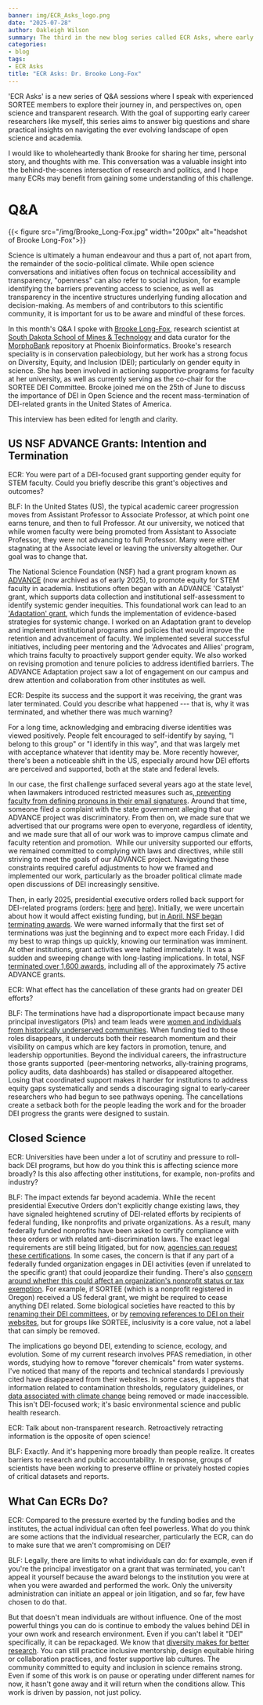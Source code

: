 ```yaml
---
banner: img/ECR_Asks_logo.png
date: "2025-07-28"
author: Oakleigh Wilson
summary: The third in the new blog series called ECR Asks, where early career researchers interview SORTEE members for advice.
categories:
- blog
tags:
- ECR Asks
title: "ECR Asks: Dr. Brooke Long-Fox"
---
```


'ECR Asks' is a new series of Q&A sessions where I speak with experienced SORTEE members to explore their journey in, and perspectives on, open science and transparent research. With the goal of supporting early career researchers like myself, this series aims to answer big questions and share practical insights on navigating the ever evolving landscape of open science and academia.

  

I would like to wholeheartedly thank Brooke for sharing her time, personal story, and thoughts with me. This conversation was a valuable insight into the behind-the-scenes intersection of research and politics, and I hope many ECRs may benefit from gaining some understanding of this challenge.

# Q&A

{{< figure src="/img/Brooke_Long-Fox.jpg" width="200px" alt="headshot of Brooke Long-Fox">}} 


Science is ultimately a human endeavour and thus a part of, not apart from, the remainder of the socio-political climate. While open science conversations and initiatives often focus on technical accessibility and transparency, "openness" can also refer to social inclusion, for example identifying the barriers preventing access to science, as well as transparency in the incentive structures underlying funding allocation and decision-making. As members of and contributors to this scientific community, it is important for us to be aware and mindful of these forces.

  

In this month's Q&A I spoke with [Brooke Long-Fox](https://www.linkedin.com/in/brookelongfox), research scientist at [South Dakota School of Mines & Technology](https://www.sdsmt.edu/index.html) and data curator for the [MorphoBank](https://www.morphobank.org/) repository at Phoenix Bioinformatics. Brooke's research speciality is in conservation paleobiology, but her work has a strong focus on Diversity, Equity, and Inclusion (DEI); particularly on gender equity in science. She has been involved in actioning supportive programs for faculty at her university, as well as currently serving as the co-chair for the SORTEE DEI Committee. Brooke joined me on the 25th of June to discuss the importance of DEI in Open Science and the recent mass-termination of DEI-related grants in the United States of America.

  

This interview has been edited for length and clarity.

## US NSF ADVANCE Grants: Intention and Termination

ECR: You were part of a DEI-focused grant supporting gender equity for STEM faculty. Could you briefly describe this grant's objectives and outcomes?

  

BLF: In the United States (US), the typical academic career progression moves from Assistant Professor to Associate Professor, at which point one earns tenure, and then to full Professor. At our university, we noticed that while women faculty were being promoted from Assistant to Associate Professor, they were not advancing to full Professor. Many were either stagnating at the Associate level or leaving the university altogether. Our goal was to change that.

  

The National Science Foundation (NSF) had a grant program known as [ADVANCE](https://www.nsf.gov/funding/opportunities/advance-advance-organizational-change-gender-equity-stem-academic/5383/nsf20-554) (now archived as of early 2025), to promote equity for STEM faculty in academia. Institutions often began with an ADVANCE 'Catalyst' grant, which supports data collection and institutional self-assessment to identify systemic gender inequities. This foundational work can lead to an ['Adaptation' grant](https://www.nsf.gov/funding/opportunities/advance-advance-organizational-change-gender-equity-stem-academic/5383/nsf20-554), which funds the implementation of evidence-based strategies for systemic change. I worked on an Adaptation grant to develop and implement institutional programs and policies that would improve the retention and advancement of faculty. We implemented several successful initiatives, including peer mentoring and the 'Advocates and Allies' program, which trains faculty to proactively support gender equity. We also worked on revising promotion and tenure policies to address identified barriers. The ADVANCE Adaptation project saw a lot of engagement on our campus and drew attention and collaboration from other institutes as well.

  

ECR: Despite its success and the support it was receiving, the grant was later terminated. Could you describe what happened --- that is, why it was terminated, and whether there was much warning?

  

For a long time, acknowledging and embracing diverse identities was viewed positively. People felt encouraged to self-identify by saying, "I belong to this group" or "I identify in this way", and that was largely met with acceptance whatever that identity may be. More recently however, there's been a noticeable shift in the US, especially around how DEI efforts are perceived and supported, both at the state and federal levels.

  

In our case, the first challenge surfaced several years ago at the state level, when lawmakers introduced restricted measures such as,[ preventing faculty from defining pronouns in their email signatures](https://apnews.com/article/pronouns-tribal-affiliation-south-dakota-66efb8c6a3c57a6a02da0bf4ed575a5f?utm_source=copy&amp;utm_medium=share). Around that time, someone filed a complaint with the state government alleging that our ADVANCE project was discriminatory. From then on, we made sure that we advertised that our programs were open to everyone, regardless of identity, and we made sure that all of our work was to improve campus climate and faculty retention and promotion.  While our university supported our efforts, we remained committed to complying with laws and directives, while still striving to meet the goals of our ADVANCE project. Navigating these constraints required careful adjustments to how we framed and implemented our work, particularly as the broader political climate made open discussions of DEI increasingly sensitive.

  

Then, in early 2025, presidential executive orders rolled back support for DEI-related programs (orders: [here](https://www.whitehouse.gov/presidential-actions/2025/01/ending-radical-and-wasteful-government-dei-programs-and-preferencing/) and [here](https://www.whitehouse.gov/presidential-actions/2025/01/ending-illegal-discrimination-and-restoring-merit-based-opportunity/)). Initially, we were uncertain about how it would affect existing funding, but [in April, NSF began terminating awards](https://www.nature.com/articles/d41586-025-01263-0). We were warned informally that the first set of terminations was just the beginning and to expect more each Friday. I did my best to wrap things up quickly, knowing our termination was imminent. At other institutions, grant activities were halted immediately. It was a sudden and sweeping change with long-lasting implications. In total, NSF [terminated over 1,600 awards](https://www.nsf.gov/updates-on-priorities#termination-process:~:text=award%20termination%20date.-,Is%20there%20a%20publicly%20available%20list%20of%20the%20awards%20NSF%20has%20terminated%3F,-You%20can%20download), including all of the approximately 75 active ADVANCE grants. 

  

ECR: What effect has the cancellation of these grants had on greater DEI efforts?

  

BLF: The terminations have had a disproportionate impact because many principal investigators (PIs) and team leads were [women and individuals from historically underserved communities](https://www.science.org/content/article/nsf-s-grant-cuts-fall-heaviest-scientists-underrepresented-groups). When funding tied to those roles disappears, it undercuts both their research momentum and their visibility on campus which are key factors in promotion, tenure, and leadership opportunities. Beyond the individual careers, the infrastructure those grants supported  (peer‑mentoring networks, ally‑training programs, policy audits, data dashboards) has stalled or disappeared altogether. Losing that coordinated support makes it harder for institutions to address equity gaps systematically and sends a discouraging signal to early‑career researchers who had begun to see pathways opening. The cancellations create a setback both for the people leading the work and for the broader DEI progress the grants were designed to sustain.

## Closed Science

ECR: Universities have been under a lot of scrutiny and pressure to roll-back DEI programs, but how do you think this is affecting science more broadly? Is this also affecting other institutions, for example, non-profits and industry?

  

BLF: The impact extends far beyond academia. While the recent presidential Executive Orders don't explicitly change existing laws, they have signaled heightened scrutiny of DEI-related efforts by recipients of federal funding, like nonprofits and private organizations. As a result, many federally funded nonprofits have been asked to certify compliance with these orders or with related anti-discrimination laws. The exact legal requirements are still being litigated, but for now, [agencies can request these certifications](https://www.science.org/content/article/u-s-college-first-decline-federal-science-grants-because-new-dei-language). In some cases, the concern is that if any part of a federally funded organization engages in DEI activities (even if unrelated to the specific grant) that could jeopardize their funding. There's also [concern around whether this could affect an organization's nonprofit status or tax exemption](https://www.nytimes.com/2025/04/17/us/politics/harvard-trump-irs-liberals.html). For example, if SORTEE (which is a nonprofit registered in Oregon) received a US federal grant, we might be required to cease anything DEI related. Some biological societies have reacted to this by [renaming their DEI committees](https://www.ser.org/page/opendoors), or by [removing references to DEI on their websites](https://www.nature.com/articles/d41586-025-00372-0?WT.ec_id=NATURE-202502&sap-outbound-id=3A4F40DD66FD7CBB54519553A20FB819EC4F25CA), but for groups like SORTEE, inclusivity is a core value, not a label that can simply be removed. 

  

The implications go beyond DEI, extending to science, ecology, and evolution. Some of my current research involves PFAS remediation, in other words, studying how to remove "forever chemicals" from water systems. I've noticed that many of the reports and technical standards I previously cited have disappeared from their websites. In some cases, it appears that information related to contamination thresholds, regulatory guidelines, or [data associated with climate change](https://apnews.com/article/usda-webpages-deleted-lawsuit-climate-change-3f86c33616b09cf8f3e02aa1c0ed5f3d) being removed or made inaccessible. This isn't DEI-focused work; it's basic environmental science and public health research.

  

ECR: Talk about non-transparent research. Retroactively retracting information is the opposite of open science!

  

BLF: Exactly. And it's happening more broadly than people realize. It creates barriers to research and public accountability. In response, groups of scientists have been working to preserve offline or privately hosted copies of critical datasets and reports.

## What Can ECRs Do?

ECR: Compared to the pressure exerted by the funding bodies and the institutes, the actual individual can often feel powerless. What do you think are some actions that the individual researcher, particularly the ECR, can do to make sure that we aren't compromising on DEI?

  

BLF: Legally, there are limits to what individuals can do: for example, even if you're the principal investigator on a grant that was terminated, you can't appeal it yourself because the award belongs to the institution you were at when you were awarded and performed the work. Only the university administration can initiate an appeal or join litigation, and so far, few have chosen to do that.

  
But that doesn't mean individuals are without influence. One of the most powerful things you can do is continue to embody the values behind DEI in your own work and research environment. Even if you can't label it "DEI" specifically, it can be repackaged. We know that [diversity makes for better research](https://www.molbiolcell.org/doi/10.1091/mbc.E24-06-0264). You can still practice inclusive mentorship, design equitable hiring or collaboration practices, and foster supportive lab cultures. The community committed to equity and inclusion in science remains strong. Even if some of this work is on pause or operating under different names for now, it hasn't gone away and it will return when the conditions allow. This work is driven by passion, not just policy.
